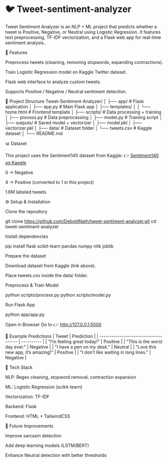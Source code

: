 # 🐦 Tweet-sentiment-analyzer
Tweet Sentiment Analyzer is an NLP + ML project that predicts whether a tweet is Positive, Negative, or Neutral using Logistic Regression. It features text preprocessing, TF-IDF vectorization, and a Flask web app for real-time sentiment analysis..


📌 Features

Preprocess tweets (cleaning, removing stopwords, expanding contractions).

Train Logistic Regression model on Kaggle Twitter dataset.

Flask web interface to analyze custom tweets.

Supports Positive / Negative / Neutral sentiment detection.

📂 Project Structure
Tweet-Sentiment-Analyzer/
│
├── app/                     # Flask application
│   ├── app.py               # Main Flask app
│   ├── templates/
│   │   └── home.html        # Frontend template
│
├── scripts/                 # Data processing + training
│   ├── process.py           # Data preprocessing
│   ├── model.py             # Training script
│
├── outputs/                 # Saved model + vectorizer
│   ├── model.pkl
│   ├── vectorizer.pkl
│
├── data/                    # Dataset folder
│   └── tweets.csv           # Kaggle dataset
│
└── README.md

📊 Dataset

This project uses the Sentiment140 dataset from Kaggle:
👉 [Sentiment140 on Kaggle](https://www.kaggle.com/datasets/kazanova/sentiment140)

0 → Negative

4 → Positive (converted to 1 in this project)

1.6M labeled tweets

⚙️ Setup & Installation

Clone the repository

git clone https://github.com/DebojitNath/tweet-sentiment-analyzer.git
cd tweet-sentiment-analyzer


Install dependencies

pip install flask scikit-learn pandas numpy nltk joblib


Prepare the dataset

Download dataset from Kaggle (link above).

Place tweets.csv inside the data/ folder.

Preprocess & Train Model

python scripts/process.py
python scripts/model.py


Run Flask App

python app/app.py


Open in Browser
Go to 👉 http://127.0.0.1:5000

🎯 Example Predictions
| Tweet                                 | Prediction |
| ------------------------------------- | ---------- |
| "I’m feeling great today!"            | Positive   |
| "This is the worst day ever."         | Negative   |
| "I have a pen on my desk."            | Neutral    |
| "Love this new app, it’s amazing!"    | Positive   |
| "I don’t like waiting in long lines." | Negative   |

🧠 Tech Stack

NLP: Regex cleaning, stopword removal, contraction expansion

ML: Logistic Regression (scikit-learn)

Vectorization: TF-IDF

Backend: Flask

Frontend: HTML + TailwindCSS

🚀 Future Improvements

Improve sarcasm detection

Add deep learning models (LSTM/BERT)

Enhance Neutral detection with better thresholds
